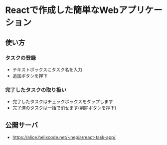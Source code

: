 # Reactで作成した簡単なWebアプリケーション

## 使い方
### タスクの登録
- テキストボックスにタスク名を入力
- 追加ボタンを押下
### 完了したタスクの取り扱い
- 完了したタスクはチェックボックスをタップします
- 完了済のタスクは一括で消せます(削除ボタンを押下)
## 公開サーバ
- https://alice.helixcode.net/~nepia/react-task-app/